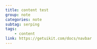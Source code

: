 ```yaml
---
title: content test
group: note
categories: note
subtag: serping
tags:
    - content
link: https://getuikit.com/docs/navbar
---
```

